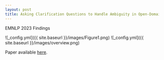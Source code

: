 ```yaml
---
layout: post
title: Asking Clarification Questions to Handle Ambiguity in Open-Domain QA
---
```


EMNLP 2023 Findings

![_config.yml]({{ site.baseurl }}/images/Figure1.png)
![_config.yml]({{ site.baseurl }}/images/overview.png)

Paper available [here](https://arxiv.org/pdf/2305.13808.pdf).
